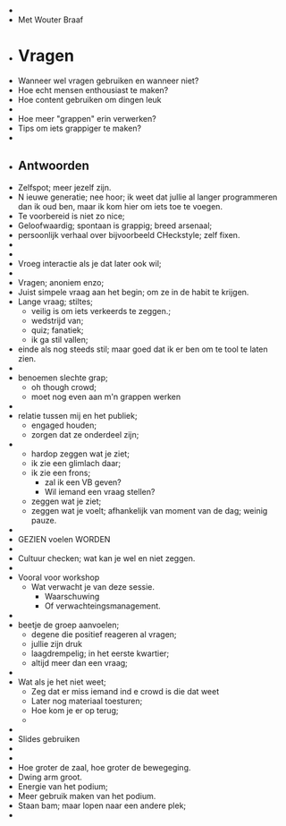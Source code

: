 -
- Met Wouter Braaf
- # Vragen
- Wanneer wel vragen gebruiken en wanneer niet?
- Hoe echt mensen enthousiast te maken?
- Hoe content gebruiken om dingen leuk
-
- Hoe meer "grappen" erin verwerken?
- Tips om iets grappiger te maken?
-
- ## Antwoorden
- Zelfspot; meer jezelf zijn.
- N ieuwe generatie; nee hoor; ik weet dat jullie al langer programmeren dan ik oud ben, maar ik kom hier om iets toe te voegen.
- Te voorbereid is niet zo nice;
- Geloofwaardig; spontaan is grappig; breed arsenaal;
- persoonlijk verhaal over bijvoorbeeld CHeckstyle; zelf fixen.
-
-
- Vroeg interactie als je dat later ook wil;
-
- Vragen; anoniem enzo;
- Juist simpele vraag aan het begin; om ze in de habit te krijgen.
- Lange vraag; stiltes;
	- veilig is om iets verkeerds te zeggen.;
	- wedstrijd van;
	- quiz; fanatiek;
	- ik ga stil vallen;
- einde als nog steeds stil; maar goed dat ik er ben om te tool te laten zien.
-
- benoemen slechte grap;
	- oh though crowd;
	- moet nog even aan m'n grappen werken
-
- relatie tussen mij en het publiek;
	- engaged houden;
	- zorgen dat ze onderdeel zijn;
-
	- hardop zeggen wat je ziet;
	- ik zie een glimlach daar;
	- ik zie een frons;
		- zal ik een VB geven?
		- Wil iemand een vraag stellen?
	- zeggen wat je ziet;
	- zeggen wat je voelt; afhankelijk van moment van de dag; weinig pauze.
-
- GEZIEN voelen WORDEN
-
- Cultuur checken; wat kan je wel en niet zeggen.
-
- Vooral voor workshop
	- Wat verwacht je van deze sessie.
		- Waarschuwing
		- Of verwachteingsmanagement.
-
- beetje de groep aanvoelen;
	- degene die positief reageren al vragen;
	- jullie zijn druk
	- laagdrempelig; in het eerste kwartier;
	- altijd meer dan een vraag;
-
- Wat als je het niet weet;
	- Zeg dat er miss iemand ind e crowd is die dat weet
	- Later nog materiaal toesturen;
	- Hoe kom je er op terug;
	-
-
- Slides gebruiken
-
-
- Hoe groter de zaal, hoe groter de bewegeging.
- Dwing arm groot.
- Energie van het podium;
- Meer gebruik maken van het podium.
- Staan bam; maar lopen naar een andere plek;
-